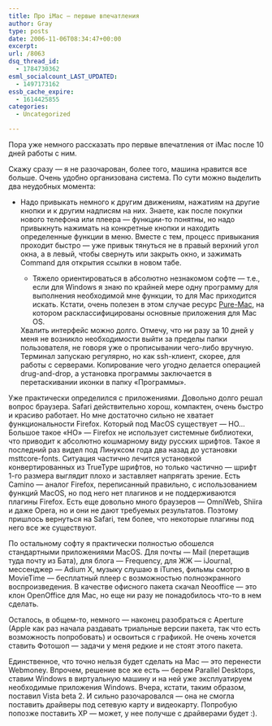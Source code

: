 ```yaml
---
title: Про iMac — первые впечатления
author: Gray
type: posts
date: 2006-11-06T08:34:47+00:00
excerpt:
url: /8063
dsq_thread_id:
  - 1784730362
esml_socialcount_LAST_UPDATED:
  - 1497173162
essb_cache_expire:
  - 1614425855
categories:
  - Uncategorized

---
```








Пора уже немного рассказать про первые впечатления от iMac после 10 дней работы с ним.

Скажу сразу &#8212; я не разочарован, более того, машина нравится все больше. Очень удобно организована система. По сути можно выделить два неудобных момента:

  * Надо привыкать немного к другим движениям, нажатиям на другие кнопки и к другим надписям на них. Знаете, как после покупки нового телефона или плеера &#8212; функции-то понятны, но надо привыкнуть нажимать на конкретные кнопки и находить определенные функции в меню. Вместе с тем, процесс привыкания проходит быстро &#8212; уже привык тянуться не в правый верхний угол окна, а в левый, чтобы свернуть или закрыть окно, и зажимать Command для открытия ссылки в новом табе. 
      * Тяжело ориентироваться в абсолютно незнакомом софте &#8212; т.е., если для Windows я знаю по крайней мере одну программу для выполнения необходимой мне функции, то для Mac приходится искать. Кстати, очень полезен в этом случае ресурс <a href="http://www.pure-mac.com/" target="_blank">Pure-Mac</a>, на котором расклассифицированы основные приложения для Mac OS.</ul> 
    Хвалить интерфейс можно долго. Отмечу, что ни разу за 10 дней у меня не возникло необходимости выйти за пределы папки пользователя, не говоря уже о прописывании чего-либо вручную. Терминал запускаю регулярно, но как ssh-клиент, скорее, для работы с серверами. Копирование чего угодно делается операцией drug-and-drop, а установка программы заключается в перетаскивании иконки в папку &#171;Программы&#187;.
    
    Уже практически определился с приложениями. Довольно долго решал вопрос браузера. Safari действительно хорош, компактен, очень быстро и красиво работает. Но мне достаточно сильно не хватает функциональности Firefox. Который под MacOS существует &#8212; НО&#8230; Большое такое &#171;НО&#187; &#8212; Firefox не использует системные библиотеки, что приводит к абсолютно кошмарному виду русских шрифтов. Такое я последний раз видел под Линуксом года два назад до установки msttcore-fonts. Ситуация частично лечится установкой конвертированных из TrueType шрифтов, но только частично &#8212; шрифт 1-го размера выглядит плохо и заставляет напрягать зрение. Есть Camino &#8212; аналог Firefox, переписанный правильно, с использованием функций MacOS, но под него нет плагинов и не поддерживаются плагины Firefox. Есть еще довольно много браузеров &#8212; OmniWeb, Shiira и даже Opera, но и они не дают требуемых результатов. Поэтому пришлось вернуться на Safari, тем более, что некоторые плагины под него все же существуют.
    
    По остальному софту я практически полностью обошелся стандартными приложениями MacOS. Для почты &#8212; Mail (перетащив туда почту из Бата), для блога &#8212; Frequency, для ЖЖ &#8212; iJournal, мессенджер &#8212; Adium X, музыку слушаю в iTunes, фильмы смотрю в MovieTime &#8212; бесплатный плеер с возможностью полноэкранного воспроизведения. В качестве офисного пакета скачал Neooffice &#8212; это клон OpenOffice для Mac, но еще ни разу не понадобилось что-то в нем сделать.
    
    Осталось, в общем-то, немного &#8212; наконец разобраться с Aperture (Apple как раз начала раздавать триальные версии пакета, так что есть возможность попробовать) и освоиться с графикой. Не очень хочется ставить Фотошоп &#8212; задачи у меня редкие и не стоят этого пакета.
    
    Единственное, что точно нельзя будет сделать на Mac &#8212; это перенести Webmoney. Впрочем, решение все же есть &#8212; берем Parallel Desktops, ставим Windows в виртуальную машину и на ней уже эксплуатируем необходимые приложения Windows. Вчера, кстати, таким образом, поставил Vista beta 2. И сильно разочаровался &#8212; она не смогла поставить драйверы под сетевую карту и видеокарту. Попробую попозже поставить XP &#8212; может, у нее получше с драйверами будет :).